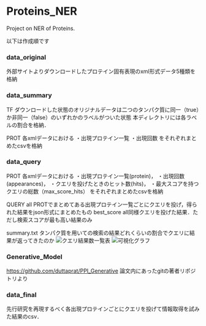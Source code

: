 # Proteins_NER
Project on NER of Proteins.


以下は作成順です


### data_original
外部サイトよりダウンロードしたプロテイン固有表現のxml形式データ5種類を格納


### data_summary
TF
	ダウンロードした状態のオリジナルデータは二つのタンパク質に同一（true）か非同一（false）のいずれかのラベルがついた状態
	本ディレクトリには各ラベルの割合を格納．

PROT
	各xmlデータにおける
	・出現プロテイン一覧
	・出現回数
	をそれぞれまとめたcsvを格納


### data_query
PROT
	各xmlデータにおける
		・出現プロテイン一覧(protein)，
		・出現回数(appearances)，
		・クエリを投げたときのヒット数(hits)，
		・最大スコアを持つクエリの総数（max_score_hits）
	をそれぞれまとめたcsvを格納

QUERY
    all
		PROTでまとめてある出現プロテイン一覧ごとにクエリを投げ，得られた結果をjson形式にまとめたもの
	best_score
		all同様クエリを投げた結果．ただし検索スコアが最も高い結果のみ

summary.txt
	タンパク質を用いての検索の結果どれくらいの割合でクエリに結果が返ってきたのか
	![クエリ結果数一覧表](README_img/table_1.jpg)
	![可視化グラフ](README_img/bar_graph_1.jpg)


### Generative_Model
https://github.com/duttaprat/PPI_Generative
論文内にあったgitの著者リポジトリより

### data_final
先行研究を再現するべく各出現プロテインごとにクエリを投げて情報取得を試みた結果のcsv．


